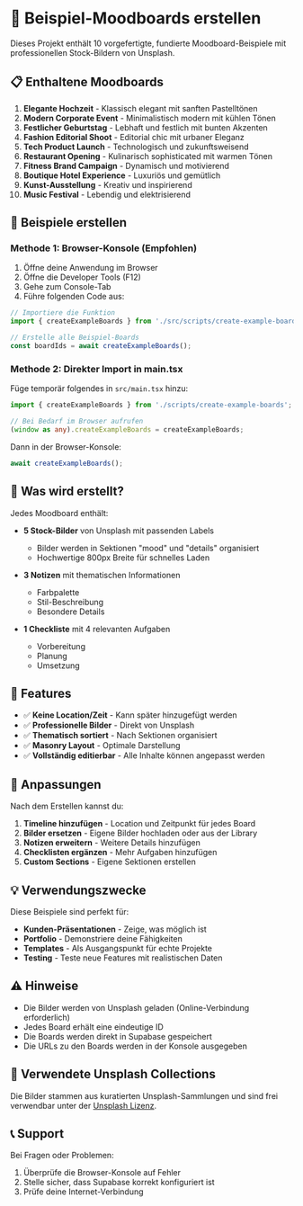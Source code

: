 # 🎨 Beispiel-Moodboards erstellen

Dieses Projekt enthält 10 vorgefertigte, fundierte Moodboard-Beispiele mit professionellen Stock-Bildern von Unsplash.

## 📋 Enthaltene Moodboards

1. **Elegante Hochzeit** - Klassisch elegant mit sanften Pastelltönen
2. **Modern Corporate Event** - Minimalistisch modern mit kühlen Tönen
3. **Festlicher Geburtstag** - Lebhaft und festlich mit bunten Akzenten
4. **Fashion Editorial Shoot** - Editorial chic mit urbaner Eleganz
5. **Tech Product Launch** - Technologisch und zukunftsweisend
6. **Restaurant Opening** - Kulinarisch sophisticated mit warmen Tönen
7. **Fitness Brand Campaign** - Dynamisch und motivierend
8. **Boutique Hotel Experience** - Luxuriös und gemütlich
9. **Kunst-Ausstellung** - Kreativ und inspirierend
10. **Music Festival** - Lebendig und elektrisierend

## 🚀 Beispiele erstellen

### Methode 1: Browser-Konsole (Empfohlen)

1. Öffne deine Anwendung im Browser
2. Öffne die Developer Tools (F12)
3. Gehe zum Console-Tab
4. Führe folgenden Code aus:

```javascript
// Importiere die Funktion
import { createExampleBoards } from './src/scripts/create-example-boards.ts';

// Erstelle alle Beispiel-Boards
const boardIds = await createExampleBoards();
```

### Methode 2: Direkter Import in main.tsx

Füge temporär folgendes in `src/main.tsx` hinzu:

```typescript
import { createExampleBoards } from './scripts/create-example-boards';

// Bei Bedarf im Browser aufrufen
(window as any).createExampleBoards = createExampleBoards;
```

Dann in der Browser-Konsole:

```javascript
await createExampleBoards();
```

## 📝 Was wird erstellt?

Jedes Moodboard enthält:

- **5 Stock-Bilder** von Unsplash mit passenden Labels
  - Bilder werden in Sektionen "mood" und "details" organisiert
  - Hochwertige 800px Breite für schnelles Laden
  
- **3 Notizen** mit thematischen Informationen
  - Farbpalette
  - Stil-Beschreibung
  - Besondere Details
  
- **1 Checkliste** mit 4 relevanten Aufgaben
  - Vorbereitung
  - Planung
  - Umsetzung

## 🎯 Features

- ✅ **Keine Location/Zeit** - Kann später hinzugefügt werden
- ✅ **Professionelle Bilder** - Direkt von Unsplash
- ✅ **Thematisch sortiert** - Nach Sektionen organisiert
- ✅ **Masonry Layout** - Optimale Darstellung
- ✅ **Vollständig editierbar** - Alle Inhalte können angepasst werden

## 🔧 Anpassungen

Nach dem Erstellen kannst du:

1. **Timeline hinzufügen** - Location und Zeitpunkt für jedes Board
2. **Bilder ersetzen** - Eigene Bilder hochladen oder aus der Library
3. **Notizen erweitern** - Weitere Details hinzufügen
4. **Checklisten ergänzen** - Mehr Aufgaben hinzufügen
5. **Custom Sections** - Eigene Sektionen erstellen

## 💡 Verwendungszwecke

Diese Beispiele sind perfekt für:

- **Kunden-Präsentationen** - Zeige, was möglich ist
- **Portfolio** - Demonstriere deine Fähigkeiten
- **Templates** - Als Ausgangspunkt für echte Projekte
- **Testing** - Teste neue Features mit realistischen Daten

## ⚠️ Hinweise

- Die Bilder werden von Unsplash geladen (Online-Verbindung erforderlich)
- Jedes Board erhält eine eindeutige ID
- Die Boards werden direkt in Supabase gespeichert
- Die URLs zu den Boards werden in der Konsole ausgegeben

## 🔗 Verwendete Unsplash Collections

Die Bilder stammen aus kuratierten Unsplash-Sammlungen und sind frei verwendbar unter der [Unsplash Lizenz](https://unsplash.com/license).

## 📞 Support

Bei Fragen oder Problemen:
1. Überprüfe die Browser-Konsole auf Fehler
2. Stelle sicher, dass Supabase korrekt konfiguriert ist
3. Prüfe deine Internet-Verbindung


